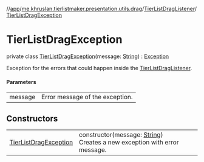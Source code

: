 //[app](../../../../index.md)/[me.khruslan.tierlistmaker.presentation.utils.drag](../../index.md)/[TierListDragListener](../index.md)/[TierListDragException](index.md)

# TierListDragException

private class [TierListDragException](index.md)(message: [String](https://kotlinlang.org/api/latest/jvm/stdlib/kotlin/-string/index.html)) : [Exception](https://developer.android.com/reference/kotlin/java/lang/Exception.html)

Exception for the errors that could happen inside the [TierListDragListener](../index.md).

#### Parameters

| | |
|---|---|
| message | Error message of the exception. |

## Constructors

| | |
|---|---|
| [TierListDragException](-tier-list-drag-exception.md) | constructor(message: [String](https://kotlinlang.org/api/latest/jvm/stdlib/kotlin/-string/index.html))<br>Creates a new exception with error message. |

